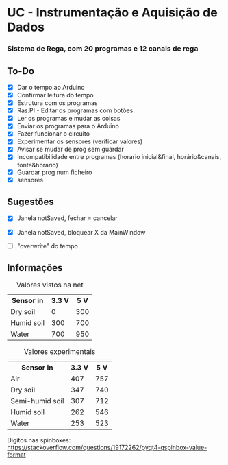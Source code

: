 # UC - Instrumentação e Aquisição de Dados
### Sistema de Rega, com 20 programas e 12 canais de rega

## To-Do
- [X] Dar o tempo ao Arduino
- [X] Confirmar leitura do tempo
- [X] Estrutura com os programas
- [X] Ras.PI - Editar os programas com botões
- [X] Ler os programas e mudar as coisas
- [X] Enviar os programas para o Arduino
- [X] Fazer funcionar o circuito
- [X] Experimentar os sensores (verificar valores)
- [X] Avisar se mudar de prog sem guardar
- [X] Incompatibilidade entre programas (horario inicial&final, horário&canais, fonte&horario)
- [X] Guardar prog num ficheiro
- [X] sensores

## Sugestões
- [X] Janela notSaved, fechar = cancelar
- [X] Janela notSaved, bloquear X da MainWindow
- [ ] "overwrite" do tempo


## Informações
<table>
	<caption>Valores vistos na net</caption>
	<tr>
		<th>Sensor in</th>
		<th>3.3 V</th>
		<th>5 V</th>
  	</tr>
  	<tr>
    		<td>Dry soil</td>
    		<td>0</td>
    		<td>300</td>
  	</tr>
  	<tr>
		<td>Humid soil</td>
		<td>300</td>
		<td>700</td>
  	</tr>
  	<tr>
		<td>Water</td>
		<td>700</td>
		<td>950</td>
  	</tr>
</table>

<table>
	<caption>Valores experimentais</caption>
	<tr>
		<th>Sensor in</th>
		<th>3.3 V</th>
		<th>5 V</th>
  	</tr>
  	<tr>
    		<td>Air</td>
    		<td>407</td>
    		<td>757</td>
  	</tr>
  	<tr>
		<td>Dry soil</td>
		<td>347</td>
		<td>740</td>
  	</tr>
  	<tr>
		<td>Semi-humid soil</td>
		<td>307</td>
		<td>712</td>
  	</tr>
  	<tr>
		<td>Humid soil</td>
		<td>262</td>
		<td>546</td>
  	</tr>
  	<tr>
		<td>Water</td>
		<td>253</td>
		<td>523</td>
  	</tr>
</table>

Digitos nas spinboxes: https://stackoverflow.com/questions/19172262/pyqt4-qspinbox-value-format
